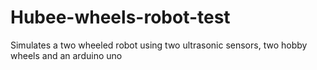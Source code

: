 # Hubee-wheels-robot-test
Simulates a two wheeled robot using two ultrasonic sensors, two hobby wheels and an arduino uno
